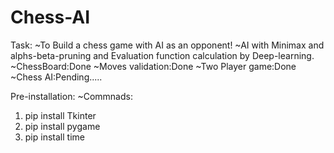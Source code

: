 # Chess-AI
Task:
~To Build a chess game with AI as an opponent!
~AI with Minimax and alphs-beta-pruning and Evaluation function calculation by Deep-learning.
~ChessBoard:Done
~Moves validation:Done
~Two Player game:Done 
~Chess AI:Pending.....

Pre-installation:
~Commnads:
1) pip install Tkinter
2) pip install pygame
3) pip install time
